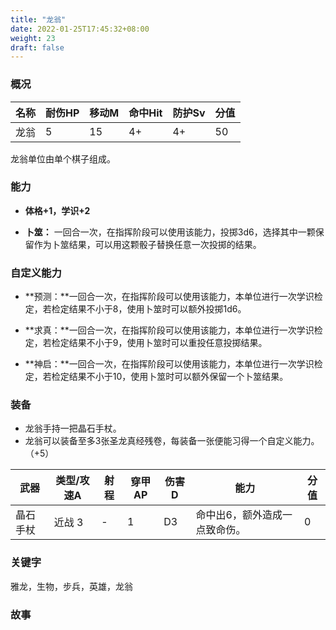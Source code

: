 ```yaml
---
title: "龙翁"
date: 2022-01-25T17:45:32+08:00
weight: 23
draft: false
---
```


### 概况

| 名称 | 耐伤HP | 移动M | 命中Hit | 防护Sv | 分值 |
| ---- | ------ | ----- | ------- | ------ | ---- |
| 龙翁 | 5      | 15    | 4+      | 4+     | 50   |

龙翁单位由单个棋子组成。

### 能力

- **体格+1，学识+2**

- **卜筮：** 一回合一次，在指挥阶段可以使用该能力，投掷3d6，选择其中一颗保留作为卜筮结果，可以用这颗骰子替换任意一次投掷的结果。

### **自定义能力**

- **预测：**一回合一次，在指挥阶段可以使用该能力，本单位进行一次学识检定，若检定结果不小于8，使用卜筮时可以额外投掷1d6。

- **求真：**一回合一次，在指挥阶段可以使用该能力，本单位进行一次学识检定，若检定结果不小于9，使用卜筮时可以重投任意投掷结果。

- **神启：**一回合一次，在指挥阶段可以使用该能力，本单位进行一次学识检定，若检定结果不小于10，使用卜筮时可以额外保留一个卜筮结果。

### 装备

- 龙翁手持一把晶石手杖。
- 龙翁可以装备至多3张圣龙真经残卷，每装备一张便能习得一个自定义能力。（+5）

| 武器     | 类型/攻速A | 射程 | 穿甲AP | 伤害D | 能力                          | 分值 |
| -------- | ---------- | ---- | ------ | ----- | ----------------------------- | ---- |
| 晶石手杖 | 近战 3     | -    | 1      | D3    | 命中出6，额外造成一点致命伤。 | 0    |

### 关键字

雅龙，生物，步兵，英雄，龙翁

### 故事





